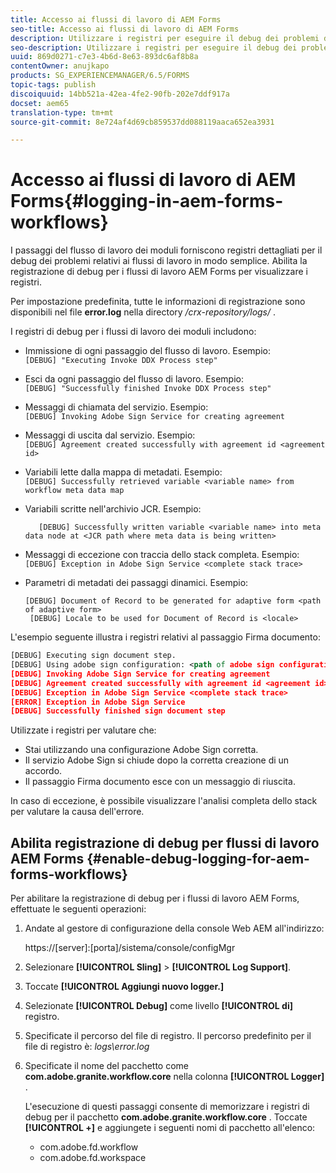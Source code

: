 ```yaml
---
title: Accesso ai flussi di lavoro di AEM Forms
seo-title: Accesso ai flussi di lavoro di AEM Forms
description: Utilizzare i registri per eseguire il debug dei problemi del flusso di lavoro di AEM Forms.
seo-description: Utilizzare i registri per eseguire il debug dei problemi del flusso di lavoro di AEM Forms.
uuid: 869d0271-c7e3-4b6d-8e63-893dc6af8b8a
contentOwner: anujkapo
products: SG_EXPERIENCEMANAGER/6.5/FORMS
topic-tags: publish
discoiquuid: 14bb521a-42ea-4fe2-90fb-202e7ddf917a
docset: aem65
translation-type: tm+mt
source-git-commit: 8e724af4d69cb859537dd088119aaca652ea3931

---
```



# Accesso ai flussi di lavoro di AEM Forms{#logging-in-aem-forms-workflows}

I passaggi del flusso di lavoro dei moduli forniscono registri dettagliati per il debug dei problemi relativi ai flussi di lavoro in modo semplice. Abilita la registrazione di debug per i flussi di lavoro AEM Forms per visualizzare i registri.

Per impostazione predefinita, tutte le informazioni di registrazione sono disponibili nel file **error.log** nella directory */crx-repository/logs/* .

I registri di debug per i flussi di lavoro dei moduli includono:

* Immissione di ogni passaggio del flusso di lavoro. Esempio:\
   `[DEBUG] "Executing Invoke DDX Process step"`

* Esci da ogni passaggio del flusso di lavoro. Esempio:\
   `[DEBUG] "Successfully finished Invoke DDX Process step"`

* Messaggi di chiamata del servizio. Esempio:\
   `[DEBUG] Invoking Adobe Sign Service for creating agreement`

* Messaggi di uscita dal servizio. Esempio:\
   `[DEBUG] Agreement created successfully with agreement id <agreement id>`

* Variabili lette dalla mappa di metadati. Esempio:\
   `[DEBUG] Successfully retrieved variable <variable name> from workflow meta data map`

* Variabili scritte nell&#39;archivio JCR. Esempio:

   ```
      [DEBUG] Successfully written variable <variable name> into meta data node at <JCR path where meta data is being written>
   ```

* Messaggi di eccezione con traccia dello stack completa. Esempio:\
   `[DEBUG] Exception in Adobe Sign Service <complete stack trace>`

* Parametri di metadati dei passaggi dinamici. Esempio:

   ```
   [DEBUG] Document of Record to be generated for adaptive form <path of adaptive form>
    [DEBUG] Locale to be used for Document of Record is <locale>
   ```

L&#39;esempio seguente illustra i registri relativi al passaggio Firma documento:

```xml
[DEBUG] Executing sign document step.
[DEBUG] Using adobe sign configuration: <path of adobe sign configuration>
[DEBUG] Invoking Adobe Sign Service for creating agreement
[DEBUG] Agreement created successfully with agreement id <agreement id>
[DEBUG] Exception in Adobe Sign Service <complete stack trace>
[ERROR] Exception in Adobe Sign Service
[DEBUG] Successfully finished sign document step
```

Utilizzate i registri per valutare che:

* Stai utilizzando una configurazione Adobe Sign corretta.
* Il servizio Adobe Sign si chiude dopo la corretta creazione di un accordo.
* Il passaggio Firma documento esce con un messaggio di riuscita.

In caso di eccezione, è possibile visualizzare l&#39;analisi completa dello stack per valutare la causa dell&#39;errore.

## Abilita registrazione di debug per flussi di lavoro AEM Forms {#enable-debug-logging-for-aem-forms-workflows}

Per abilitare la registrazione di debug per i flussi di lavoro AEM Forms, effettuate le seguenti operazioni:

1. Andate al gestore di configurazione della console Web AEM all&#39;indirizzo:

   https://[server]:[porta]/sistema/console/configMgr

1. Selezionare **[!UICONTROL Sling]** > **[!UICONTROL Log Support]**.
1. Toccate **[!UICONTROL Aggiungi nuovo logger.]**
1. Selezionate **[!UICONTROL Debug]** come livello **[!UICONTROL di]** registro.
1. Specificate il percorso del file di registro. Il percorso predefinito per il file di registro è: *logs\error.log*
1. Specificate il nome del pacchetto come **com.adobe.granite.workflow.core** nella colonna **[!UICONTROL Logger]** .

   L&#39;esecuzione di questi passaggi consente di memorizzare i registri di debug per il pacchetto **com.adobe.granite.workflow.core** . Toccate **[!UICONTROL +]** e aggiungete i seguenti nomi di pacchetto all&#39;elenco:

   * com.adobe.fd.workflow
   * com.adobe.fd.workspace

